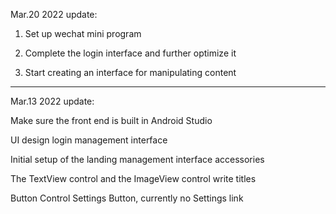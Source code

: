 Mar.20 2022 update:

1. Set up wechat mini program

2. Complete the login interface and further optimize it

3. Start creating an interface for manipulating content
---------------------------
Mar.13 2022 update:

Make sure the front end is built in Android Studio

UI design login management interface

Initial setup of the landing management interface accessories

The TextView control and the ImageView control write titles

Button Control Settings Button, currently no Settings link
